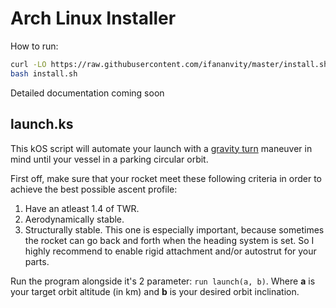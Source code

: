 # Arch Linux Installer
How to run:
```bash
curl -LO https://raw.githubusercontent.com/ifananvity/master/install.sh
bash install.sh
```

Detailed documentation coming soon

## launch.ks
This kOS script will automate your launch with a [gravity turn](https://wiki.kerbalspaceprogram.com/wiki/Gravity_turn) maneuver in mind until your vessel in a parking circular orbit.

First off, make sure that your rocket meet these following criteria in order to achieve the best possible ascent profile:
1. Have an atleast 1.4 of TWR.
2. Aerodynamically stable.
3. Structurally stable.
This one is especially important, because sometimes the rocket can go back and forth when the heading system is set. So I highly recommend to enable rigid attachment and/or autostrut for your parts.

Run the program alongside it's 2 parameter: `run launch(a, b)`. Where **a** is your target orbit altitude (in km) and **b** is your desired orbit inclination.
